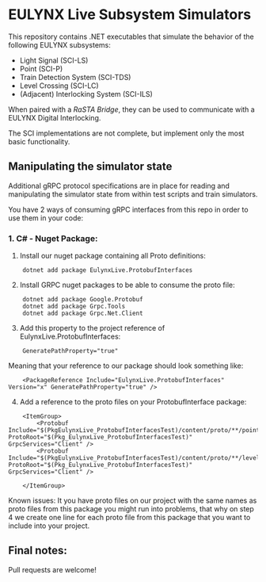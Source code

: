# EULYNX Live Subsystem Simulators

This repository contains .NET executables that simulate the behavior of the following EULYNX subsystems:

 - Light Signal (SCI-LS)
 - Point (SCI-P)
 - Train Detection System (SCI-TDS)
 - Level Crossing (SCI-LC)
 - (Adjacent) Interlocking System (SCI-ILS)
 
When paired with a *RaSTA Bridge*, they can be used to communicate with a EULYNX Digital Interlocking.

The SCI implementations are not complete, but implement only the most basic functionality.

## Manipulating the simulator state

Additional gRPC protocol specifications are in place for reading and manipulating the simulator state from within test scripts and train simulators.

You have 2 ways of consuming gRPC interfaces from this repo in order to use them in your code:

### 1. C# - Nuget Package:
1. Install our nuget package containing all Proto definitions: 
```
    dotnet add package EulynxLive.ProtobufInterfaces
```

2. Install GRPC nuget packages to be able to consume the proto file:
```
    dotnet add package Google.Protobuf
    dotnet add package Grpc.Tools
    dotnet add package Grpc.Net.Client
```

3. Add this property to the project reference of EulynxLive.ProtobufInterfaces:
```
    GeneratePathProperty="true"
```
Meaning that your reference to our package should look something like:
```
    <PackageReference Include="EulynxLive.ProtobufInterfaces" Version="x" GeneratePathProperty="true" />
```

4. Add a reference to the proto files on your ProtobufInterface package:
```
    <ItemGroup>
        <Protobuf Include="$(PkgEulynxLive_ProtobufInterfacesTest)/content/proto/**/point.proto" ProtoRoot="$(Pkg_EulynxLive_ProtobufInterfacesTest)" GrpcServices="Client" />
        <Protobuf Include="$(PkgEulynxLive_ProtobufInterfacesTest)/content/proto/**/level_crossing.proto" ProtoRoot="$(Pkg_EulynxLive_ProtobufInterfacesTest)" GrpcServices="Client" />

    </ItemGroup>
```

Known issues:
It you have proto files on our project with the same names as proto files from this package you might run into problems, that why on step 4 we create one <Protobuf> line for each proto file from this package that you want to include into your project.


## Final notes:
Pull requests are welcome!

